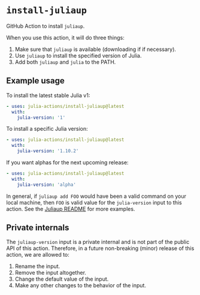 # `install-juliaup`

GitHub Action to install `juliaup`.

When you use this action, it will do three things:

1. Make sure that `juliaup` is available (downloading if if necessary).
2. Use `juliaup` to install the specified version of Julia.
3. Add both `juliaup` and `julia` to the PATH.

## Example usage

To install the latest stable Julia v1:

```yaml
- uses: julia-actions/install-juliaup@latest
  with:
    julia-version: '1'
```

To install a specific Julia version:

```yaml
- uses: julia-actions/install-juliaup@latest
  with:
    julia-version: '1.10.2'
```

If you want alphas for the next upcoming release:

```yaml
- uses: julia-actions/install-juliaup@latest
  with:
    julia-version: 'alpha'
```

In general, if `juliaup add FOO` would have been a valid command on your local machine, then `FOO` is valid value for the `julia-version` input to this action. See the [Juliaup README](https://github.com/JuliaLang/juliaup/blob/main/README.md#using-juliaup) for more examples.

## Private internals

The `juliaup-version` input is a private internal and is not part of the public API of this action. Therefore, in a future non-breaking (minor) release of this action, we are allowed to:
1. Rename the input.
2. Remove the input altogether.
3. Change the default value of the input.
4. Make any other changes to the behavior of the input.
